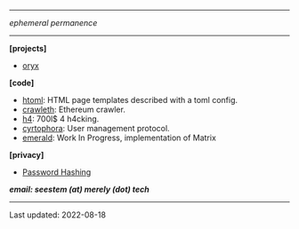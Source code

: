 
---

*ephemeral permanence*

---

__[projects]__

- [oryx](https://play.google.com/store/apps/details?id=com.kwatafana.org.oryx)

__[code]__

- [htoml](./projects/htoml.html): HTML page templates described with a toml config.
- [crawleth](./projects/crawleth.html): Ethereum crawler.
- [h4](./projects/h4.html): 700l$ 4 h4cking.
- [cyrtophora](./projects/cyrtophora.html): User management protocol.
- [emerald](./projects/emerald.html): Work In Progress, implementation of Matrix

__[privacy]__

- [Password Hashing](./writings/password-hashing.html)

*__email:  seestem (at) merely (dot) tech__*

---
Last updated: 2022-08-18
